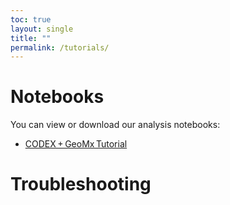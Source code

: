 ```yaml
---
toc: true
layout: single
title: ""
permalink: /tutorials/
---
```



# Notebooks

You can view or download our analysis notebooks:

- [CODEX + GeoMx Tutorial](../tutorials/indepth_codex_geomx/)



# Troubleshooting
